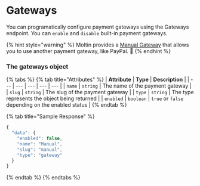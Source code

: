 # Gateways

You can programatically configure payment gateways using the Gateways endpoint. You can `enable` and `disable` built-in payment gateways.

{% hint style="warning" %}
Moltin provides a [Manual Gateway](../paying-for-an-order/manual-payments.md) that allows you to use another payment gateway, like PayPal. 🎉
{% endhint %}

### The gateways object

{% tabs %}
{% tab title="Attributes" %}
| **Attribute** | **Type** | **Description** |
| --- | --- | --- | --- | --- |
| `name` | `string` | The name of the payment gateway |
| `slug` | `string` | The slug of the payment gateway |
| `type` | `string` | The type represents the object being returned |
| `enabled` | `boolean` | `true` or `false` depending on the enabled status |
{% endtab %}

{% tab title="Sample Response" %}
```javascript
{
  "data": {
    "enabled": false,
    "name": "Manual",
    "slug": "manual",
    "type": "gateway"
  }
}
```
{% endtab %}
{% endtabs %}



